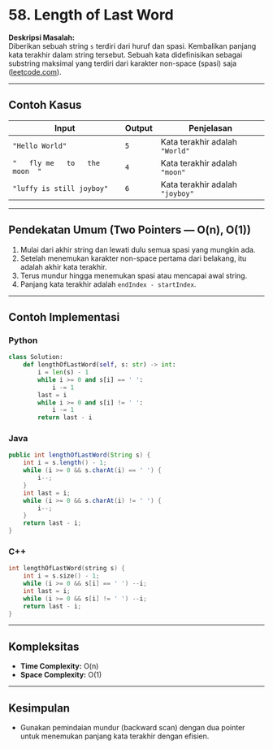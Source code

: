 # 58. Length of Last Word

**Deskripsi Masalah:**  
Diberikan sebuah string `s` terdiri dari huruf dan spasi. Kembalikan panjang kata terakhir dalam string tersebut. Sebuah kata didefinisikan sebagai substring maksimal yang terdiri dari karakter non-space (spasi) saja ([leetcode.com](https://leetcode.com/problems/length-of-last-word/)).

---

##  Contoh Kasus

| Input                          | Output | Penjelasan                            |
|--------------------------------|--------|----------------------------------------|
| `"Hello World"`               | `5`    | Kata terakhir adalah `"World"`         |
| `"   fly me   to   the moon  "` | `4`    | Kata terakhir adalah `"moon"`          |
| `"luffy is still joyboy"`     | `6`    | Kata terakhir adalah `"joyboy"`        |

---

##  Pendekatan Umum (Two Pointers — O(n), O(1))

1. Mulai dari akhir string dan lewati dulu semua spasi yang mungkin ada.
2. Setelah menemukan karakter non-space pertama dari belakang, itu adalah akhir kata terakhir.
3. Terus mundur hingga menemukan spasi atau mencapai awal string.
4. Panjang kata terakhir adalah `endIndex - startIndex`.

---

##  Contoh Implementasi

### Python

```python
class Solution:
    def lengthOfLastWord(self, s: str) -> int:
        i = len(s) - 1
        while i >= 0 and s[i] == ' ':
            i -= 1
        last = i
        while i >= 0 and s[i] != ' ':
            i -= 1
        return last - i
```

### Java

```java
public int lengthOfLastWord(String s) {
    int i = s.length() - 1;
    while (i >= 0 && s.charAt(i) == ' ') {
        i--;
    }
    int last = i;
    while (i >= 0 && s.charAt(i) != ' ') {
        i--;
    }
    return last - i;
}
```

### C++

```cpp
int lengthOfLastWord(string s) {
    int i = s.size() - 1;
    while (i >= 0 && s[i] == ' ') --i;
    int last = i;
    while (i >= 0 && s[i] != ' ') --i;
    return last - i;
}
```

---

##  Kompleksitas

- **Time Complexity:** O(n)
- **Space Complexity:** O(1)

---

##  Kesimpulan

- Gunakan pemindaian mundur (backward scan) dengan dua pointer untuk menemukan panjang kata terakhir dengan efisien.